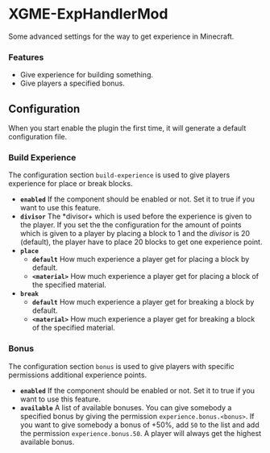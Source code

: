 XGME-ExpHandlerMod
==================

Some advanced settings for the way to get experience in Minecraft.

### Features ###

* Give experience for building something.
* Give players a specified bonus.

Configuration
-------------

When you start enable the plugin the first time, it will generate a default
configuration file.

### Build Experience ###

The configuration section `build-experience` is used to give players experience
for place or break blocks.

* **`enabled`** If the component should be enabled or not. Set it to true if you
  want to use this feature.
* **`divisor`** The *divisor+ which is used before the experience is given to
  the player. If you set the the configuration for the amount of points which is
  given to a player by placing a block to 1 and the *divisor* is 20 (default),
  the player have to place 20 blocks to get one experience point.
* **`place`**
    * **`default`** How much experience a player get for placing a block by
      default.
    * **`<material>`** How much experience a player get for placing a block of
      the specified material.
* **`break`**
    * **`default`** How much experience a player get for breaking a block by
      default.
    * **`<material>`** How much experience a player get for breaking a block of
      the specified material.

### Bonus ###

The configuration section `bonus` is used to give players with specific
permissions additional experience points.

* **`enabled`** If the component should be enabled or not. Set it to true if you
  want to use this feature.
* **`available`** A list of available bonuses. You can give somebody a specified
  bonus by giving the permission `experience.bonus.<bonus>`. If you want to give
  somebody a bonus of +50%, add `50` to the list and add the permission
  `experience.bonus.50`. A player will always get the highest available bonus.
